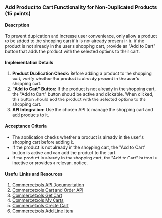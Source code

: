 ### Add Product to Cart Functionality for Non-Duplicated Products (15 points)

#### Description

To prevent duplication and increase user convenience, only allow a product to be added to the shopping cart if it is not already present in it. If the product is not already in the user's shopping cart, provide an "Add to Cart" button that adds the product with the selected options to their cart.

#### Implementation Details

1. **Product Duplication Check:** Before adding a product to the shopping cart, verify whether the product is already present in the user's shopping cart.
2. **"Add to Cart" Button:** If the product is not already in the shopping cart, the "Add to Cart" button should be active and clickable. When clicked, this button should add the product with the selected options to the shopping cart.
3. **API Integration:** Use the chosen API to manage the shopping cart and add products to it.

#### Acceptance Criteria

- The application checks whether a product is already in the user's shopping cart before adding it.
- If the product is not already in the shopping cart, the "Add to Cart" button is active and can add the product to the cart.
- If the product is already in the shopping cart, the "Add to Cart" button is inactive or provides a relevant notice.

#### Useful Links and Resources

1. [Commercetools API Documentation](https://docs.commercetools.com/api)
2. [Commercetools Cart and Order API](https://docs.commercetools.com/api/projects/carts)
3. [Commercetools Get Cart](https://docs.commercetools.com/api/projects/carts#get-cart-by-customer-id)
4. [Commercetools My Carts](https://docs.commercetools.com/api/projects/me-carts)
5. [Commercetools Create Cart](https://docs.commercetools.com/api/projects/carts#create-cart)
6. [Commercetools Add Line Item](https://docs.commercetools.com/api/projects/carts#add-lineitem)
